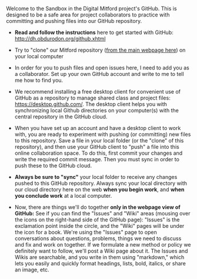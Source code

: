 Welcome to the Sandbox in the Digital Mitford project's GitHub. 
This is designed to be a safe area for project collaborators to practice with committing and pushing files into our GitHub repository. 

* **Read and follow the instructions** here to get started with GitHub: http://dh.obdurodon.org/github.xhtml
* Try to "clone" our Mitford repository ([from the main webpage here](https://github.com/ebeshero/mitford/)) on your local computer 
* In order for you to push files and open issues here, I need to add you as a collaborator. Set up your own GitHub account and write to me to tell me how to find you.
* We recommend installing a free desktop client for convenient use of GitHub as a repository to manage shared class and project files: https://desktop.github.com/. The desktop client helps you with synchronizing local Github directories on your computer(s) with the central repository in the GitHub cloud.
* When you have set up an account and have a desktop client to work with, you are ready to experiment with pushing (or committing) new files to this repository. Save a file in your local folder (or the "clone" of this repository), and then use your GitHub client to "push" a file into this online collaboration space. To do this, first commit your changes and write the required commit message. Then you must sync in order to push these to the GitHub cloud.

* **Always be sure to "sync"** your local folder to receive any changes pushed to this GitHub repository. Always sync your local directory with our cloud directory here on the web **when you begin work**, and **when you conclude work** at a local computer.

* Now, there are things we'll do together **only in the webpage view of GitHub:** See if you can find the "Issues" and "Wiki" areas (mousing over the icons on the right-hand side of the GitHub page): "Issues" is the exclamation point inside the circle, and the "Wiki" pages will be under the icon for a book. We're using the "Issues" page to open conversations about questions, problems, things we need to discuss and fix and work on together. If we formulate a new method or policy we definitely want to follow, we'll post a Wiki page about it. The Issues and Wikis are searchable, and you write in them using "markdown," which lets you easily and quickly format headings, lists, bold, italics, or share an image, etc. 
